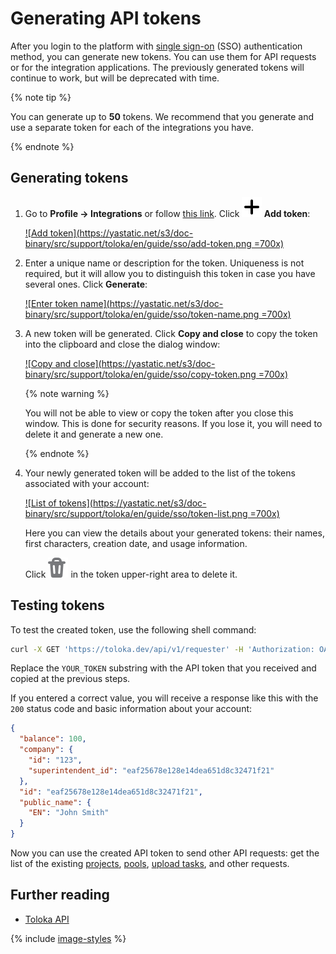 # Generating API tokens

After you login to the platform with [single sign-on](./authentication.md) (SSO) authentication method, you can generate new tokens. You can use them for API requests or for the integration applications. The previously generated tokens will continue to work, but will be deprecated with time.

{% note tip %}

You can generate up to **50** tokens. We recommend that you generate and use a separate token for each of the integrations you have.

{% endnote %}

## Generating tokens

1. Go to **Profile → Integrations** or follow [this link](https://platform.toloka.ai/requester/profile/integration). Click **![Plus sign](../_images/plus-sign.svg) Add token**:

    [![Add token](https://yastatic.net/s3/doc-binary/src/support/toloka/en/guide/sso/add-token.png =700x)](https://yastatic.net/s3/doc-binary/src/support/toloka/en/guide/sso/add-token.png)

1. Enter a unique name or description for the token. Uniqueness is not required, but it will allow you to distinguish this token in case you have several ones. Click **Generate**:

    [![Enter token name](https://yastatic.net/s3/doc-binary/src/support/toloka/en/guide/sso/token-name.png =700x)](https://yastatic.net/s3/doc-binary/src/support/toloka/en/guide/sso/token-name.png)

1. A new token will be generated. Click **Copy and close** to copy the token into the clipboard and close the dialog window:

    [![Copy and close](https://yastatic.net/s3/doc-binary/src/support/toloka/en/guide/sso/copy-token.png =700x)](https://yastatic.net/s3/doc-binary/src/support/toloka/en/guide/sso/copy-token.png)

    {% note warning %}

    You will not be able to view or copy the token after you close this window. This is done for security reasons. If you lose it, you will need to delete it and generate a new one.

    {% endnote %}

1. Your newly generated token will be added to the list of the tokens associated with your account:

    [![List of tokens](https://yastatic.net/s3/doc-binary/src/support/toloka/en/guide/sso/token-list.png =700x)](https://yastatic.net/s3/doc-binary/src/support/toloka/en/guide/sso/token-list.png)

    Here you can view the details about your generated tokens: their names, first characters, creation date, and usage information.

    Click ![Delete button](../_images/delete-token.svg) in the token upper-right area to delete it.

## Testing tokens

To test the created token, use the following shell command:

```bash
curl -X GET 'https://toloka.dev/api/v1/requester' -H 'Authorization: OAuth YOUR_TOKEN'
```

Replace the `YOUR_TOKEN` substring with the API token that you received and copied at the previous steps.

If you entered a correct value, you will receive a response like this with the `200` status code and basic information about your account:

```json
{
  "balance": 100,
  "company": {
    "id": "123",
    "superintendent_id": "eaf25678e128e14dea651d8c32471f21"
  },
  "id": "eaf25678e128e14dea651d8c32471f21",
  "public_name": {
    "EN": "John Smith"
  }
}
```

Now you can use the created API token to send other API requests: get the list of the existing [projects](../../api/concepts/get-prj-list.md), [pools](../../api/concepts/get-pool-list.md), [upload tasks](../../api/concepts/upload-tasks.md), and other requests.

## Further reading

- [Toloka API](../../api/index.md)

{% include [image-styles](../../../_includes/image-styles.md) %}